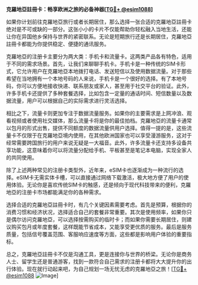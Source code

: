 **克羅地亞註冊卡：畅享欧洲之旅的必备神器[[TG💪+ @esim1088](https://t.me/s/esim1088)]**

如果你计划前往克羅地亞旅行或者长期居住，那么选择一张合适的克羅地亞註冊卡绝对是不可或缺的一部分。这张小小的卡片不仅能帮助你轻松融入当地生活，还能让你在异国他乡保持与世界的紧密联系。无论是短期旅行还是长期居住，克羅地亞註冊卡都能为你提供稳定、便捷的通讯服务。

克羅地亞的注册卡主要分为两大类：手机卡和流量卡。这两类产品各有特色，适用于不同的需求场景。首先，让我们来聊聊手机卡。手机卡是一种传统的SIM卡形式，它允许用户在克羅地亞本地拨打电话、发送短信以及使用数据流量。对于那些希望在当地拥有一个本地号码的人来说，手机卡是一个很好的选择。有了本地号码，你可以方便地接收快递、联系朋友或家人，甚至用于社交平台的验证。此外，许多手机卡还提供了多种套餐选择，比如包含一定量的通话时间、短信数量以及数据流量，用户可以根据自己的实际需求进行灵活选择。

相比之下，流量卡则更加专注于数据流量服务。如果你的主要需求是上网冲浪、观看视频或者使用社交媒体，那么流量卡将是你的最佳拍档。克羅地亞的流量卡通常以包月的形式出售，提供不同额度的数据流量供用户选择。值得一提的是，这些流量卡不仅限于在克羅地亞境内使用，在其他欧洲国家也可以享受漫游服务，这对于经常需要跨国旅行的用户来说无疑是一大福音。此外，许多流量卡还支持多设备共享功能，这意味着你可以将流量分配给手机、平板甚至是笔记本电脑，实现全家人的共同使用。

除了上述两种常见的注册卡类型外，近年来，eSIM卡也逐渐成为一种流行的选择。eSIM卡无需实体卡槽，可以直接通过网络下载激活，极大地方便了用户的使用体验。无论你是喜欢传统SIM卡的触感，还是倾向于现代科技带来的便利，克羅地亞的注册卡市场都能满足你的各种需求。

选择合适的克羅地亞註冊卡时，有几个关键因素需要考虑。首先是预算，根据你的消费习惯和经济状况，选择适合自己的套餐非常重要。其次是使用频率，如果你只是偶尔访问克羅地亞，可以选择按需购买的临时卡；而如果你需要长期居住，则建议购买包月或年度套餐，这样既能节省成本，又能享受更优质的服务。最后是服务质量，包括信号覆盖范围、客服响应速度等方面，这些都是影响用户体验的重要指标。

总之，克羅地亞註冊卡不仅是沟通工具，更是连接你与世界的桥梁。无论你是商务人士、留学生还是普通游客，找到一款符合自己需求的注册卡都将大大提升你的出行体验。现在就行动起来吧，为自己规划一场无忧无虑的克羅地亞之旅！[[TG💪+ @esim1088](https://t.me/s/esim1088) ![Image](https://i.postimg.cc/4NQfJmqS/Snipaste-2025-05-13-00-14-12.png)]
